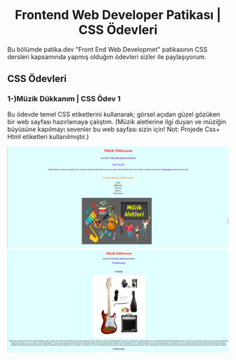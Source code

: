 <h1 align="center">Frontend Web Developer Patikası | CSS Ödevleri</h1>
Bu bölümde patika.dev "Front End Web Developmet" patikasının CSS dersleri kapsamında yapmış olduğım ödevleri sizler ile paylaşıyorum.

## CSS Ödevleri
<h3 align="left">1-)Müzik Dükkanım | CSS Ödev 1</h3>

<p>Bu ödevde temel CSS etiketlerini kullanarak; görsel açıdan güzel gözüken bir web sayfası hazırlamaya çalıştım. (Müzik aletlerine ilgi duyan ve müziğin büyüsüne kapılmayı sevenler bu web sayfası sizin için! Not: Projede Css+ Html etiketleri kullanılmıştır.) </p>

<img src="https://github.com/StarLordBerke4/Frontend-Web-Development-Patika/blob/main/CSS/CSS%20%C3%96devleri/CSS%20%20%C3%96dev%201/CSS%20%C3%96devi%201%20AnaSayfa.png" alt="CSS Ödevi1 AnaSayfa" />

<br>

<img src="https://github.com/StarLordBerke4/Frontend-Web-Development-Patika/blob/main/CSS/CSS%20%C3%96devleri/CSS%20%20%C3%96dev%201/CSS%20%C3%96devi%201%20%C3%9Cr%C3%BCnlerimiz.png" alt="CSS Ödevi1 AnaSayfa" />

